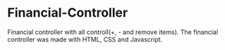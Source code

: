 # Financial-Controller
 Financial controller with all controll(+, - and remove items). The financial controller was made with HTML, CSS and Javascript.
